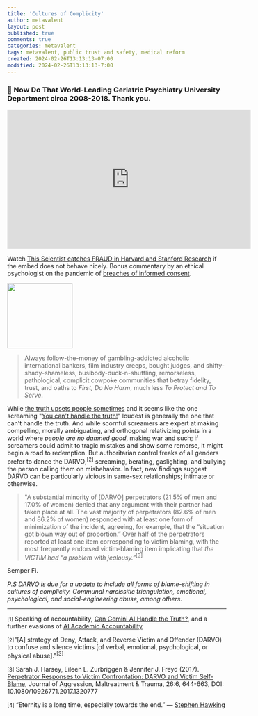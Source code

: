 ```yaml
---
title: 'Cultures of Complicity'
author: metavalent
layout: post
published: true
comments: true
categories: metavalent
tags: metavalent, public trust and safety, medical reform
created: 2024-02-26T13:13:13-07:00
modified: 2024-02-26T13:13:13-7:00
---
```


### 🙏 Now Do That World-Leading Geriatric Psychiatry University Department circa 2008-2018. Thank you.

<!-- YouTube Player -->
<iframe id="ytplayer" type="text/html" class="center" width="560" height="320" src="https://www.youtube.com/embed/GeAPtIdb4Qs" frameborder="0"></iframe>

Watch [This Scientist catches FRAUD in Harvard and Stanford Research](https://youtu.be/GeAPtIdb4Qs) if the embed does not behave nicely. Bonus commentary by an ethical psychologist on the pandemic of [breaches of informed consent](https://youtu.be/6r-YEv3917c?t=4m55s).

<img src="https://metavalent.com/assets/images/Cultural.Complicity.png" width="150" height="150">

> Always follow-the-money of gambling-addicted alcoholic international bankers, film industry creeps, bought judges, and shifty-shady-shameless, busibody-duck-n-shuffling, remorseless, pathological, complicit cowpoke communities that betray fidelity, trust, and oaths to *First, Do No Harm*, much less *To Protect and To Serve*.

While [the truth upsets people sometimes](https://metavalent.com/metavalent/2024-02-27-11-11-11-The-Truth-Upsets-People.html) and it seems like the one screaming "[You can't handle the truth!](https://youtu.be/9FnO3igOkOk)" loudest is generally the one that can't handle the truth. And while scornful screamers are expert at making compelling, morally ambiguating, and orthogonal relativizing points in a world where *people are no damned good*, making war and such; if screamers could admit to tragic mistakes and show some remorse, it might begin a road to redemption. But authoritarian control freaks of all genders prefer to dance the DARVO;<sup>\[2\]</sup> screaming, berating, gaslighting, and bullying the person calling them on misbehavior. In fact, new findings suggest DARVO can be particularly vicious in same-sex relationships; intimate or otherwise.

> "A substantial minority of \[DARVO\] perpetrators (21.5% of men and 17.0% of women) denied that any argument with their partner had taken place at all. The vast majority of perpetrators (82.6% of men and 86.2% of women) responded with at least one form of minimization of the incident, agreeing, for example, that the “situation got blown way out of proportion.” Over half of the perpetrators reported at least one item corresponding to victim blaming, with the most frequently endorsed victim-blaming item implicating that *the VICTIM had “a problem with jealousy.”*<sup>\[3\]</sup>

Semper Fi.

*P.S DARVO is due for a update to include all forms of blame-shifting in cultures of complicity. Communal narcissitic triangulation, emotional, psychological, and social-engineering abuse, among others.*

---
<small>\[1\]</small> Speaking of accountability, [Can Gemini AI Handle the Truth?](https://metavalent.com/metavalent/2024/02/26/14-14-14-Can-Gemini-Handle-The-Truth.html), and a further evasions of [AI Academic Accountability](https://metavalent.com/metavalent/2024/02/26/13-13-13-AI-Academic-Accountability.html)

 <small>\[2\]</small>"\[A\] strategy of Deny, Attack, and Reverse Victim and Offender (DARVO) to confuse and silence victims \[of verbal, emotional, psychological, or physical abuse\]."<sup>\[3\]</sup>

<small>\[3\]</small> Sarah J. Harsey, Eileen L. Zurbriggen & Jennifer J. Freyd (2017). [Perpetrator Responses to Victim Confrontation: DARVO and Victim Self-Blame](https://www.tandfonline.com/doi/full/10.1080/10926771.2017.1320777), Journal of Aggression, Maltreatment & Trauma, 26:6, 644-663, DOI: 10.1080/10926771.2017.1320777

<small>\[4\]</small> “Eternity is a long time, especially towards the end.” &mdash; [Stephen Hawking](https://www.goodreads.com/quotes/508757-eternity-is-a-long-time-especially-towards-the-end)
